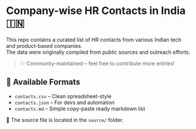 # Company-wise HR Contacts in India 🇮🇳

This repo contains a curated list of HR contacts from various Indian tech and product-based companies.  
The data were originally compiled from public sources and outreach efforts.

> ✨ Community-maintained – feel free to contribute more entries!

## 📄 Available Formats
- `contacts.csv` – Clean spreadsheet-style
- `contacts.json` – For devs and automation
- `contacts.md` – Simple copy-paste ready markdown list

📁 The source file is located in the `source/` folder.

